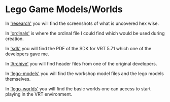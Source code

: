 # Lego Game Models/Worlds

In ['research'](./research/) you will find the screenshots of what is uncovered hex wise.

In ['ordinals'](./ordinals/) is where the ordinal file I could find which would be used during creation.

In ['sdk'](./sdk/) you will find the PDF of the SDK for VRT 5.71 which one of the developers gave me.

In ['Archive'](./Archive/) you will find header files from one of the original developers.

In ['lego-models'](./lego-models/) you will find the workshop model files and the lego models themselves.

In ['lego-worlds'](./lego-worlds/) you will find the basic worlds one can access to start playing in the VRT environment.